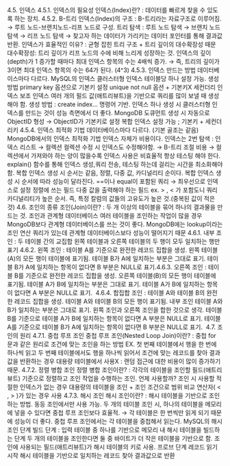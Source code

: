 4.5. 인덱스
4.5.1. 인덱스의 필요성
인덱스(Index)란?
: 데이터를 빠르게 찾을 수 있도록 하는 장치.
4.5.2. B-트리
인덱스(Index)의 구조
: B-트리라는 자료구조로 이루어짐.
→ 루트 노드-브랜치노드-리프 노드로 구성.
트리 탐색
: 루트 노드 탐색 → 브랜치 노드 탐색 → 리프 노드 탐색 → 찾고자 하는 데이터가 가리키는 데이터 포인터를 통해 결과값 반환.
인덱스가 효율적인 이유?
: 균형 잡힌 트리 구조 + 트리 깊이의 대수확장성 때문
대수확장성: 트리 깊이가 리프 노드의 수에 비해 느리게 성장하는 것. 
인덱스의 깊이(depth)가 1 증가할 때마다 최대 인덱스 항목의 수는 4배씩 증가.
→ 즉, 트리의 깊이가 3이면 최대 인덱스 항목의 수는 64가 된다. (4^3)
4.5.3. 인덱스 만드는 방법
데이터베이스마다 다르다.
MySQL의 인덱스
클러스터형 인덱스
테이블당 하나 설정 가능.
생성 방법
primary key 옵션으로 기본키 설정
unique not null 옵션 + 기본키X
세컨더리 인덱스
보조 인덱스
여러 개의 필드 값(애트리뷰트)을 기반으로 쿼리를 많이 보낼 때 생성해야 함.
생성 방법 : create index… 명령어 기반.
인덱스 하나 생성 시 클러스터형 인덱스를 만드는 것이 성능 측면에서 더 좋다.
MongoDB
도큐먼트 생성 시 자동으로 ObjectID 형성 → ObjectID가 기본키로 설정
복합 인덱스 설정 가능 ; 기본키 + 세컨더리키
4.5.4. 인덱스 최적화 기법
데이터베이스마다 다르다. (기본 골조는 같음)
MongoDB에서의 인덱스 최적화 기법
인덱스 자체가 비용이다.
인덱스는 2번 탐색 : 인덱스 리스트 → 컬렉션
컬렉션 수정 시 인덱스도 수정해야함. → B-트리 조절 비용
→ 컬렉션에서 가져와야 하는 양이 많을수록 인덱스 사용은 비효율적 
항상 테스팅 해야 한다.
explain() 함수를 통해 인덱스 생성,쿼리 전송, 테스팅 하는데 걸리는 시간을 최소화해야함.
복합 인덱스 생성 시 순서는 같음, 정렬, 다중 값, 카디널리티 순이다.
복합 인덱스 생성 시 순서에 따라 성능이 달라진다.
==이나 equal이 포함된 쿼리 → 최우선으로 인덱스로 설정
정렬에 쓰는 필드
다중 값을 출력해야 하는 필드 ex. > , < 가 포함도니 쿼리
카디널리티가 높은 순서. 즉, 특정 칼럼의 값들의 고유도가 높은 것.(중복된 값이 적은 것)
4.6. 조인의 종류
조인(Join)이란?
: 두 개 이상의 테이블을 묶어 하나의 결과물을 만드는 것.
조인과 관계형 데이터베이스
여러 테이블을 조인하는 작업이 많을 경우 MongoDB보다 관계형 데이터베이스를 쓰는 것이 좋다.
MongoDB에는 lookup이라는 조인 연산 쿼리가 있는데 관계형 데이터베이스보다 성능이 떨어지기 때문
4.6.1. 내부 조인
: 두 테이블 간의 교집합
왼쪽 테이블과 오른쪽 테이블의 두 행이 모두 일치하는 행만 표기
​
4.6.2. 왼쪽 조인
: 테이블 A를 기준으로 완전한 레코드 집합을 생성.
왼쪽 테이블(A)의 모든 행이 테이블에 표기됨.
테이블 B가 A에 일치하는 부분은 그대로 표기.
테이블 B가 A에 일치하는 항목이 없다면 B 부분은 NULL로 표기.
​
4.6.3. 오른쪽 조인
: 테이블 B를 기준으로 완전한 레코드 집합을 생성.
오른쪽 테이블(B)의 모든 행이 테이블에 표기됨.
테이블 A가 B에 일치하는 부분은 그대로 표기.
테이블 A가 B에 일치하는 항목이 없다면 A 부분은 NULL로 표기.
​
4.6.4. 합집합 조인
: 테이블 A와 테이블 B의 완전한 레코드 집합을 생성.
테이블 A와 테이블 B의 모든 행이 표기됨.
내부 조인
테이블 A와 B가 일치하는 부분은 그대로 표기.
왼쪽 조인과 오른쪽 조인을 합한 것으로 생각.
테이블 B를 기준으로 테이블 A가 B에 일치하는 항목이 없다면 A 부분은 NULL로 표기.
테이블 A를 기준으로 테이블 B가 A에 일치하는 항목이 없다면 B 부분은 NULL로 표기.
​
4.7. 조인의 원리
4.7.1. 중첩 루프 조인
중첩 루프 조인(Nested Loop Join)이란?
: 중첩 for 문과 같은 원리로 조건에 맞는 조인을 하는 방법
EX. 첫 번째 테이블에서 행을 한 번에 하나씩 읽고 두 번째 테이블에서도 행을 하나씩 읽어서 조건에 맞는 레코드를 찾아 결과값을 반환하는 경우
대용량 테이블에서 사용X
: 랜덤 접근에 대한 비용이 많이 증가하기 때문.
4.7.2. 정렬 병합 조인
정렬 병합 조인이란?
: 각각의 테이블을 조인할 필드(애트리뷰트) 기준으로 정렬하고 조인 작업을 수행하는 조인.
언제 사용할까?
조인 시 사용할 적절한 인덱스가 없는 경우
대용량의 테이블을 조인 + 조인 조건으로 범위 비교 연산자( < , > )가 있는 경우 사용
4.7.3. 해시 조인
해시 조인이란?
: 해시 테이블을 기반으로 조인하는 방법.
동등 조인에서만 사용 가능.
두 개의 테이블 조인 시, 하나의 테이블을 메모리에 넣을 수 있다면 중첩 루프 조인보다 효율적.
→ 각 테이블은 한 번씩만 읽게 되기 때문에 성능이 더 좋다. 중첩 루프 조인에서는 각 테이블을 중첩해서 읽는다.
MySQL의 해시 조인 단계
빌드 단계
: 입력 테이블 중 하나를 기반으로 메모리 내 해시 테이블을 빌드하는 단계
두 개의 테이블을 조인한다면 둘 중 바이트가 더 작은 테이블을 기반으로 함.
조인에 사용되는 필드(애트리뷰트)가 해시 테이블의 키로 사용.
프로브 단계
레코드 읽기 시작
해시 테이블을 기반으로 일치하는 레코드 찾아 결과값으로 반환

